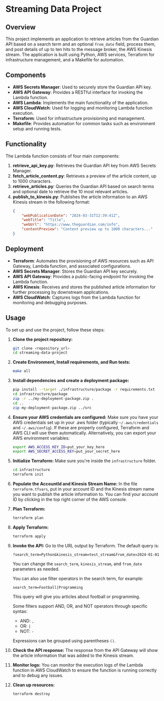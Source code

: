 # Streaming Data Project

## Overview
This project implements an application to retrieve articles from the Guardian API based on a search term and an optional `from_date` field, process them, and post details of up to ten hits to the message broker, the AWS Kinesis stream. The application is built using Python, AWS services, Terraform for infrastructure management, and a Makefile for automation.

## Components
- **AWS Secrets Manager**: Used to securely store the Guardian API key.
- **AWS API Gateway**: Provides a RESTful interface for invoking the Lambda function.
- **AWS Lambda**: Implements the main functionality of the application.
- **AWS CloudWatch**: Used for logging and monitoring Lambda function execution.
- **Terraform**: Used for infrastructure provisioning and management.
- **Makefile**: Provides automation for common tasks such as environment setup and running tests.

## Functionality
The Lambda function consists of four main components:
1. **retrieve_api_key.py**: Retrieves the Guardian API key from AWS Secrets Manager.
2. **fetch_article_content.py**: Retrieves a preview of the article content, up to 1000 characters.
3. **retrieve_articles.py**: Queries the Guardian API based on search terms and optional date to retrieve the 10 most relevant articles.
4. **publish_to_kinesis.py**: Publishes the article information to an AWS Kinesis stream in the following format:
    ```json
    {
        "webPublicationDate": "2024-03-31T12:39:41Z",
        "webTitle": "Title",
        "webUrl": "https://www.theguardian.com/info",
        "contentPreview": "Content preview up to 1000 characters..."
    }
    ```

## Deployment
- **Terraform**: Automates the provisioning of AWS resources such as API Gateway, Lambda function, and associated configurations.
- **AWS Secrets Manager**: Stores the Guardian API key securely.
- **AWS API Gateway**: Provides a public-facing endpoint for invoking the Lambda function.
- **AWS Kinesis**: Receives and stores the published article information for further processing by downstream applications.
- **AWS CloudWatch**: Captures logs from the Lambda function for monitoring and debugging purposes.

## Usage
To set up and use the project, follow these steps:

1. **Clone the project repository:**
    ```bash
    git clone <repository_url>
    cd streaming-data-project
    ```

2. **Create Environment, Install requirements, and Run tests:**
    ```bash
    make all
    ```

3. **Install dependencies and create a deployment package:**
    ```bash
    pip install --target ./infrastructure/package -r requirements.txt
    cd infrastructure/package
    zip -r ../my-deployment-package.zip .
    cd ..
    zip my-deployment-package.zip ../src
    ```

4. **Ensure your AWS credentials are configured:**
    Make sure you have your AWS credentials set up in your .aws folder (typically `~/.aws/credentials` and `~/.aws/config`). If these are properly configured, Terraform and AWS CLI will use them automatically. Alternatively, you can export your AWS environment variables:
    ```bash
    export AWS_ACCESS_KEY_ID=put_your_key_here
    export AWS_SECRET_ACCESS_KEY=put_your_secret_here
    ```
    
5. **Initialize Terraform:**
    Make sure you're inside the `infrastructure` folder.
    ```bash
    cd infrastructure
    terraform init
    ```

6. **Populate the AccountId and Kinesis Stream Name:**
    In the file `terraform.tfvars`, put in your account ID and the Kinesis stream name you want to publish the article information to. You can find your account ID by clicking in the top right corner of the AWS console.

7. **Plan Terraform:**
    ```bash
    terraform plan
    ```

8. **Apply Terraform:**
    ```bash
    terraform apply
    ```

9. **Invoke the API:**
    Go to the URL output by Terraform. The default query is:
    ```
    ?search_term=Python&kinesis_stream=test_stream&from_date=2024-01-01
    ```
    You can change the `search_term`, `kinesis_stream`, and `from_date` parameters as needed.

    You can also use filter operators in the search term, for example:
    ```
    search_term=Football|Programming
    ```
    This query will give you articles about football or programming.

    Some filters support AND, OR, and NOT operators through specific syntax:
    - AND: `,`
    - OR: `|`
    - NOT: `-`

    Expressions can be grouped using parentheses `()`.

10. **Check the API response:**
    The response from the API Gateway will show the article information that was added to the Kinesis stream.

11. **Monitor logs:**
    You can monitor the execution logs of the Lambda function in AWS CloudWatch to ensure the function is running correctly and to debug any issues.

12. **Clean up resources:**
    ```bash
    terraform destroy
    ```
